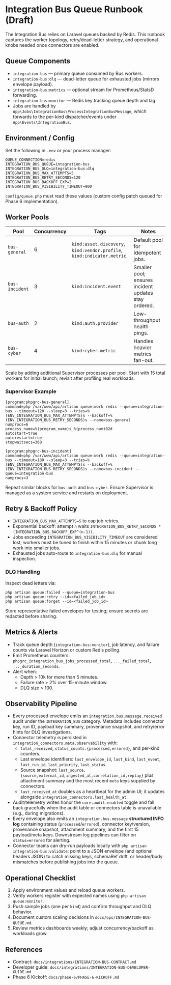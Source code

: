 # Integration Bus Queue Runbook (Draft)

The Integration Bus relies on Laravel queues backed by Redis. This runbook captures the worker
topology, retry/dead-letter strategy, and operational knobs needed once connectors are enabled.

## Queue Components

- `integration-bus` — primary queue consumed by Bus workers.
- `integration-bus:dlq` — dead-letter queue for exhausted jobs (mirrors envelope payload).
- `integration-bus:metrics` — optional stream for Prometheus/StatsD forwarding.
- `integration-bus:monitor` — Redis key tracking queue depth and lag.
- Jobs are handled by `App\Jobs\IntegrationBus\ProcessIntegrationBusMessage`, which forwards to the per-kind dispatcher/events under `App\Events\IntegrationBus`.

## Environment / Config

Set the following in `.env` or your process manager:

```
QUEUE_CONNECTION=redis
INTEGRATION_BUS_QUEUE=integration-bus
INTEGRATION_BUS_DLQ=integration-bus:dlq
INTEGRATION_BUS_MAX_ATTEMPTS=5
INTEGRATION_BUS_RETRY_SECONDS=120
INTEGRATION_BUS_BACKOFF_EXP=2
INTEGRATION_BUS_VISIBILITY_TIMEOUT=900
```

`config/queue.php` must read these values (custom config patch queued for Phase 6 implementation).

## Worker Pools

| Pool | Concurrency | Tags | Notes |
| --- | --- | --- | --- |
| `bus-general` | 6 | `kind:asset.discovery`, `kind:vendor.profile`, `kind:indicator.metric` | Default pool for Idempotent jobs. |
| `bus-incident` | 3 | `kind:incident.event` | Smaller pool; ensures incident updates stay ordered. |
| `bus-auth` | 2 | `kind:auth.provider` | Low-throughput health pings. |
| `bus-cyber` | 4 | `kind:cyber.metric` | Handles heavier metrics fan-out. |

Scale by adding additional Supervisor processes per pool. Start with 15 total workers for initial
launch; revisit after profiling real workloads.

### Supervisor Example

```
[program:phpgrc-bus-general]
command=php /var/www/api/artisan queue:work redis --queue=integration-bus --timeout=120 --sleep=3 --tries=%(ENV_INTEGRATION_BUS_MAX_ATTEMPTS)s --backoff=%(ENV_INTEGRATION_BUS_RETRY_SECONDS)s --name=bus-general
numprocs=6
process_name=%(program_name)s_%(process_num)02d
autostart=true
autorestart=true
stopwaitsecs=360

[program:phpgrc-bus-incident]
command=php /var/www/api/artisan queue:work redis --queue=integration-bus --timeout=180 --sleep=3 --tries=%(ENV_INTEGRATION_BUS_MAX_ATTEMPTS)s --backoff=%(ENV_INTEGRATION_BUS_RETRY_SECONDS)s --name=bus-incident --queue=integration-bus
numprocs=3
```

Repeat similar blocks for `bus-auth` and `bus-cyber`. Ensure Supervisor is managed as a system
service and restarts on deployment.

## Retry & Backoff Policy

- `INTEGRATION_BUS_MAX_ATTEMPTS=5` to cap job retries.
- Exponential backoff: attempt `n` waits `INTEGRATION_BUS_RETRY_SECONDS * (INTEGRATION_BUS_BACKOFF_EXP^(n-1))`.
- Jobs exceeding `INTEGRATION_BUS_VISIBILITY_TIMEOUT` are considered lost; workers must be tuned to
  finish within 15 minutes or chunk long work into smaller jobs.
- Exhausted jobs auto-route to `integration-bus:dlq` for manual inspection.

### DLQ Handling

Inspect dead letters via:

```
php artisan queue:failed --queue=integration-bus
php artisan queue:retry --id=<failed_job_id>
php artisan queue:forget --id=<failed_job_id>
```

Store representative failed envelopes for testing; ensure secrets are redacted before sharing.

## Metrics & Alerts

- Track queue depth (`integration-bus:monitor`), job latency, and failure counts via Laravel Horizon
  or custom Redis polling.
- Emit Prometheus counters: `phpgrc_integration_bus_jobs_processed_total`, `..._failed_total`,
  `..._duration_seconds`.
- Alert when:
  - Depth > 10k for more than 5 minutes.
  - Failure rate > 2% over 15-minute window.
  - DLQ size > 100.

## Observability Pipeline

- Every processed envelope emits an `integration.bus.message.received` audit under the `INTEGRATION_BUS`
  category. Metadata includes connector key, run ID, payload key summary, provenance snapshot, and
  retry/error hints for DLQ investigations.
- Connector telemetry is persisted in `integration_connectors.meta.observability` with:
  - `total_received`, `status_counts.{processed,errored}`, and per-kind counters.
  - Last envelope identifiers: `last_envelope_id`, `last_kind`, `last_event`, `last_run_id`,
    `last_priority`, `last_status`.
  - Source snapshot: `last_source.{source,external_id,ingested_at,correlation_id,replay}` plus
    attachment summary and the most recent `meta` keys supplied by connectors.
  - `last_received_at` doubles as a heartbeat for the admin UI; it updates alongside
    `integration_connectors.last_health_at`.
- Audit/telemetry writes honor the `core.audit.enabled` toggle and fall back gracefully when the
  audit table or connectors table is unavailable (e.g., during migrations).
- Every envelope also emits an `integration.bus.message` **structured INFO log** containing status
  (`processed`/`errored`), connector key/version, provenance snapshot, attachment summary, and the
  first 15 payload/meta keys. Downstream log pipelines can filter on `status=errored` for alerting.
- Connector teams can dry-run payloads locally with `php artisan integration-bus:validate`: point to
  a JSON envelope (and optional headers JSON) to catch missing keys, schemaRef drift, or header/body
  mismatches before publishing jobs into the queue.

## Operational Checklist

1. Apply environment values and reload queue workers.
2. Verify workers register with expected names using `php artisan queue:monitor`.
3. Push sample jobs (one per `kind`) and confirm throughput and DLQ behavior.
4. Document custom scaling decisions in `docs/ops/INTEGRATION-BUS-QUEUE.md`.
5. Review metrics dashboards weekly; adjust concurrency/backoff as workloads grow.

## References

- Contract: `docs/integrations/INTEGRATION-BUS-CONTRACT.md`
- Developer guide: `docs/integrations/INTEGRATION-BUS-DEVELOPER-GUIDE.md`
- Phase 6 Kickoff: `docs/phase-6/PHASE-6-KICKOFF.md`
